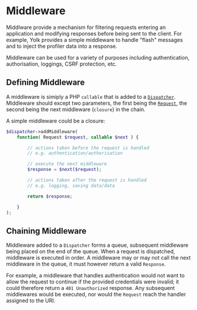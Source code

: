 # Middleware

Middlware provide a mechanism for filtering requests entering an application
and modifying responses before being sent to the client.
For example, Yolk provides a simple middleware to handle "flash" messages and
to inject the profiler data into a response.

Middleware can be used for a variety of purposes including authentication,
authorisation, loggings, CSRF protection, etc.

## Defining Middleware

A middleware is simiply a PHP `callable` that is added to a [`Dispatcher`](dispatch-routing.md).
Middleware should except two parameters, the first being the [`Request`](request-response.md),
the second being the next middleware (`closure`) in the chain.

A simple middleware could be a closure:

```php
$dispatcher->addMiddleware(
	function( Request $request, callable $next ) {

		// actions taken before the request is handled
		// e.g. authentication/authorisation

		// execute the next middleware
		$response = $next($request);

		// actions taken after the request is handled
		// e.g. logging, saving data/data

		return $response;

	}
);
```

## Chaining Middleware

Middleware added to a `Dispatcher` forms a queue, subsequent middleware being placed on the end of the queue.
When a request is dispatched, middleware is executed in order. A middleware may or may not call the next
middleware in the queue, it must however return a valid `Response`.

For example, a middleware that handles authentication would not want to allow the request to continue if the
provided credentials were invalid; it could therefore return a `401 Unauthorized` response.
Any subsequent middlewares would be executed, nor would the `Request` reach the handler assigned to the URI.
